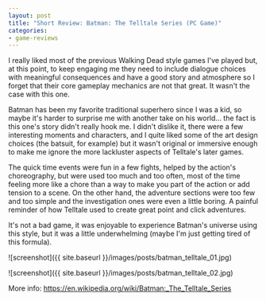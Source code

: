 ```yaml
---
layout: post
title: "Short Review: Batman: The Telltale Series (PC Game)"
categories:
- game-reviews
---
```


<p>
I really liked most of the previous Walking Dead style games I've played but, at this point, to keep engaging me they need to include dialogue choices with meaningful consequences and have a good story and atmosphere so I forget that their core gameplay mechanics are not that great. It wasn't the case with this one.
</p>
<p>
Batman has been my favorite traditional superhero since I was a kid, so maybe it's harder to surprise me with another take on his world... the fact is this one's story didn't really hook me. I didn't dislike it, there were a few interesting moments and characters, and I quite liked some of the art design choices (the batsuit, for example) but it wasn't original or immersive enough to make me ignore the more lackluster aspects of Telltale's later games.
</p>
<p>
The quick time events were fun in a few fights, helped by the action's choreography, but were used too much and too often, most of the time feeling more like a chore than a way to make you part of the action or add tension to a scene. On the other hand, the adventure sections were too few and too simple and the investigation ones were even a little boring. A painful reminder of how Telltale used to create great point and click adventures.
</p>
<p>
It's not a bad game, it was enjoyable to experience Batman's universe using this style, but it was a little underwhelming (maybe I'm just getting tired of this formula). 
</p>


![screenshot]({{ site.baseurl }}/images/posts/batman_telltale_01.jpg)

![screenshot]({{ site.baseurl }}/images/posts/batman_telltale_02.jpg)


<p>More info: <a href="https://en.wikipedia.org/wiki/Batman:_The_Telltale_Series">https://en.wikipedia.org/wiki/Batman:_The_Telltale_Series</a><p>
